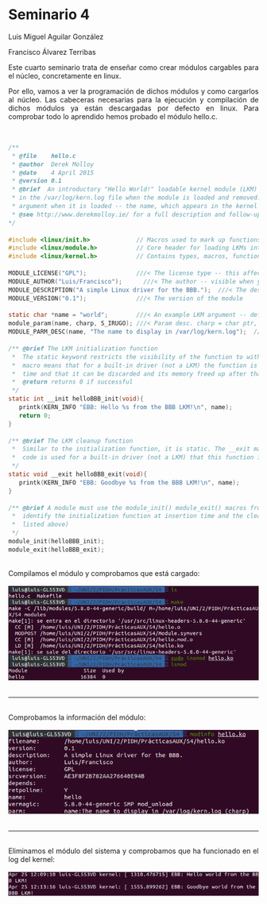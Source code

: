 <h1>Seminario 4</h1>

Luis Miguel Aguilar González

Francisco Álvarez Terribas 

<div style="text-align: justify">
Este cuarto seminario trata de enseñar como crear módulos cargables para el núcleo, concretamente en linux.

Por ello, vamos a ver la programación de dichos módulos y como cargarlos al núcleo. 
Las cabeceras necesarias para la ejecución y compilación de dichos módulos ya están descargadas por defecto en linux.
Para comprobar todo lo aprendido hemos probado el módulo hello.c.
</div>

<br/>

```C
/**
 * @file    hello.c
 * @author  Derek Molloy
 * @date    4 April 2015
 * @version 0.1
 * @brief  An introductory "Hello World!" loadable kernel module (LKM) that can display a message
 * in the /var/log/kern.log file when the module is loaded and removed. The module can accept an
 * argument when it is loaded -- the name, which appears in the kernel log files.
 * @see http://www.derekmolloy.ie/ for a full description and follow-up descriptions.
*/

#include <linux/init.h>             // Macros used to mark up functions e.g., __init __exit
#include <linux/module.h>           // Core header for loading LKMs into the kernel
#include <linux/kernel.h>           // Contains types, macros, functions for the kernel

MODULE_LICENSE("GPL");              ///< The license type -- this affects runtime behavior
MODULE_AUTHOR("Luis/Francisco");      ///< The author -- visible when you use modinfo
MODULE_DESCRIPTION("A simple Linux driver for the BBB.");  ///< The description -- see modinfo
MODULE_VERSION("0.1");              ///< The version of the module

static char *name = "world";        ///< An example LKM argument -- default value is "world"
module_param(name, charp, S_IRUGO); ///< Param desc. charp = char ptr, S_IRUGO can be read/not changed
MODULE_PARM_DESC(name, "The name to display in /var/log/kern.log");  ///< parameter description

/** @brief The LKM initialization function
 *  The static keyword restricts the visibility of the function to within this C file. The __init
 *  macro means that for a built-in driver (not a LKM) the function is only used at initialization
 *  time and that it can be discarded and its memory freed up after that point.
 *  @return returns 0 if successful
 */
static int __init helloBBB_init(void){
   printk(KERN_INFO "EBB: Hello %s from the BBB LKM!\n", name);
   return 0;
}

/** @brief The LKM cleanup function
 *  Similar to the initialization function, it is static. The __exit macro notifies that if this
 *  code is used for a built-in driver (not a LKM) that this function is not required.
 */
static void __exit helloBBB_exit(void){
   printk(KERN_INFO "EBB: Goodbye %s from the BBB LKM!\n", name);
}

/** @brief A module must use the module_init() module_exit() macros from linux/init.h, which
 *  identify the initialization function at insertion time and the cleanup function (as
 *  listed above)
 */
module_init(helloBBB_init);
module_exit(helloBBB_exit);

```

<br/>

<div style="text-align: justify">
Compilamos el módulo y comprobamos que está cargado:

</div>


<br/>

<div style="text-align: center"><img src="images/hello.png" /></div>

<br/>

_ _ _ _


<br/>

<div style="text-align: justify">
Comprobamos la información del módulo:

</div>


<br/>

<div style="text-align: center"><img src="images/hello1.png" /></div>

<br/>

_ _ _ _


<br/>

<div style="text-align: justify">
Eliminamos el módulo del sistema y comprobamos que ha funcionado en el log del kernel:

</div>


<br/>

<div style="text-align: center"><img src="images/helllotail.png" /></div>

<br/>

